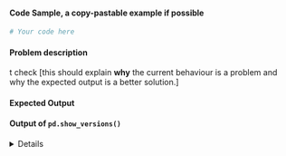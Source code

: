 #### Code Sample, a copy-pastable example if possible

```python
# Your code here

```
#### Problem description
t check
[this should explain **why** the current behaviour is a problem and why the expected output is a better solution.]

#### Expected Output

#### Output of ``pd.show_versions()``

<details>
# Paste the output here pd.show_versions() here

</details>
